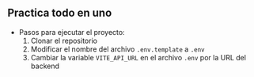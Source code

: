## Practica todo en uno

- Pasos para ejecutar el proyecto:
    1. Clonar el repositorio
    2. Modificar el nombre del archivo `.env.template` a `.env`
    3. Cambiar la variable `VITE_API_URL` en el archivo `.env` por la URL del backend 

